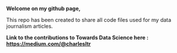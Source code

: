 <b> Welcome on my github page,</b>

This repo has been created to share all code files used for my data journalism articles.

 <b> <t1> Link to the contributions to Towards Data Science here : https://medium.com/@charlesltr  <t1> </b>




